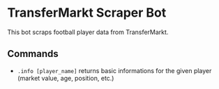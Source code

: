 # TransferMarkt Scraper Bot

This bot scraps football player data from TransferMarkt.

## Commands

- `.info [player_name]` returns basic informations for the given player (market value, age, position, etc.)